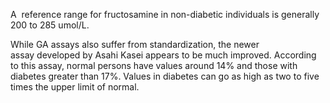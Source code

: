A  reference range for fructosamine in non-diabetic individuals is generally 200 to 285 umol/L.

While GA assays also suffer from standardization, the newer assay developed by Asahi Kasei appears to be much improved. According to this assay, normal persons have values around 14% and those with diabetes greater than 17%. Values in diabetes can go as high as two to five times the upper limit of normal.